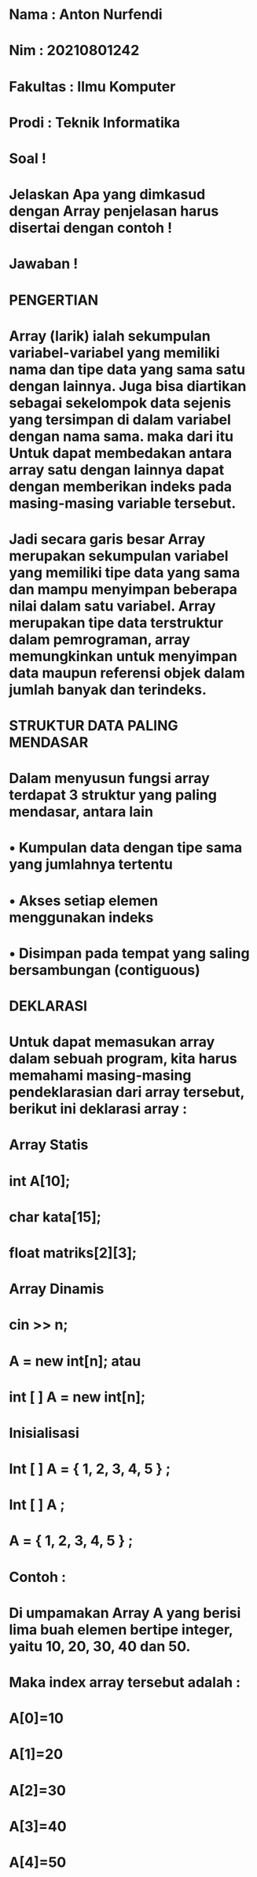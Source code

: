 # Nama : Anton Nurfendi
# Nim : 20210801242
# Fakultas : Ilmu Komputer
# Prodi : Teknik Informatika

# Soal !
# Jelaskan  Apa yang dimkasud dengan  Array  penjelasan harus disertai dengan contoh !

# Jawaban !
# PENGERTIAN
  # Array (larik) ialah sekumpulan variabel-variabel yang memiliki nama dan tipe data yang sama satu dengan lainnya. Juga bisa diartikan sebagai sekelompok data sejenis yang tersimpan di dalam variabel dengan nama sama. maka dari itu Untuk dapat membedakan antara array satu dengan lainnya dapat dengan memberikan indeks pada masing-masing variable tersebut. 
 
  # Jadi secara garis besar Array merupakan sekumpulan variabel yang memiliki tipe data yang sama dan mampu menyimpan beberapa nilai dalam satu variabel. Array merupakan tipe data terstruktur dalam pemrograman, array memungkinkan untuk menyimpan data maupun referensi objek dalam jumlah banyak dan terindeks.

# STRUKTUR DATA PALING MENDASAR 
  # Dalam menyusun fungsi array terdapat 3 struktur yang paling mendasar, antara lain
  # •	Kumpulan data dengan tipe sama yang jumlahnya tertentu
  # •	Akses setiap elemen menggunakan indeks
  # •	Disimpan pada tempat yang saling bersambungan (contiguous)


# DEKLARASI
  # Untuk dapat memasukan array dalam sebuah program, kita harus memahami masing-masing pendeklarasian dari array tersebut, berikut ini deklarasi array :

# Array Statis
# int A[10];
# char kata[15];
# float matriks[2][3];

# Array Dinamis
# cin >> n;
# A = new int[n]; atau
# int [ ] A = new int[n];

# Inisialisasi 
# Int [  ] A = { 1, 2, 3, 4, 5 } ;
# Int [  ] A ;
# A = { 1, 2, 3, 4, 5 } ; 

# Contoh : 
# Di umpamakan Array A yang berisi lima buah elemen bertipe integer, yaitu 10, 20, 30, 40 dan 50.

# Maka index array tersebut adalah :
# A[0]=10
# A[1]=20
# A[2]=30
# A[3]=40
# A[4]=50


